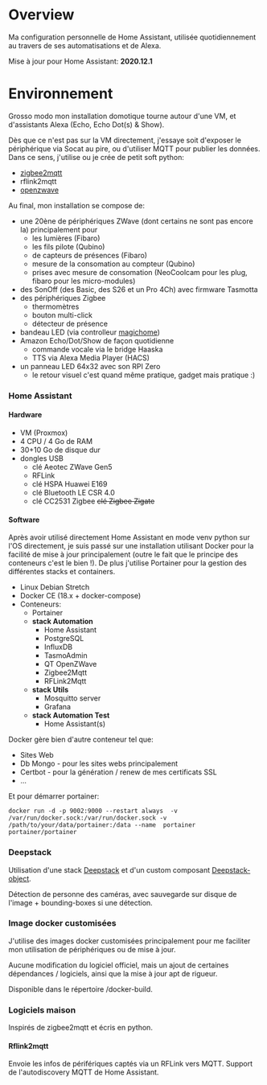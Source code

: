 
# Overview
Ma configuration personnelle de Home Assistant, utilisée quotidiennement au travers de ses automatisations et de Alexa.

Mise à jour pour Home Assistant: **2020.12.1**

# Environnement
Grosso modo mon installation domotique tourne autour d'une VM, et d'assistants Alexa (Echo, Echo Dot(s) & Show).

Dès que ce n'est pas sur la VM directement, j'essaye soit d'exposer le périphérique via Socat au pire, ou d'utiliser MQTT pour publier les données.\
Dans ce sens, j'utilise ou je crée de petit soft python:
- [zigbee2mqtt](https://www.zigbee2mqtt.io/)
- rflink2mqtt
- [openzwave](https://github.com/OpenZWave/qt-openzwave)

Au final, mon installation se compose de:
- une 20ène de périphériques ZWave (dont certains ne sont pas encore la) principalement pour
  * les lumières (Fibaro)
  * les fils pilote (Qubino)
  * de capteurs de présences (Fibaro)
  * mesure de la consomation au compteur (Qubino)
  * prises avec mesure de consomation (NeoCoolcam pour les plug, fibaro pour les micro-modules)
- des SonOff (des Basic, des S26 et un Pro 4Ch) avec firmware Tasmotta
- des périphériques Zigbee
  * thermomètres
  * bouton multi-click
  * détecteur de présence
- bandeau LED (via controlleur [magichome](https://www.aliexpress.com/item/32727054293.html))
- Amazon Echo/Dot/Show de façon quotidienne
  * commande vocale via le bridge Haaska
  * TTS via Alexa Media Player (HACS)
- un panneau LED 64x32 avec son RPI Zero
  * le retour visuel c'est quand même pratique, gadget mais pratique :)

### Home Assistant

#### Hardware
- VM (Proxmox) 
- 4 CPU / 4 Go de RAM
- 30+10 Go de disque dur
- dongles USB
  * clé Aeotec ZWave Gen5
  * RFLink
  * clé HSPA Huawei E169
  * clé Bluetooth LE CSR 4.0
  * clé CC2531 Zigbee ~~clé Zigbee Zigate~~

#### Software
Après avoir utilisé directement Home Assistant en mode venv python sur l'OS directement, je suis passé sur une installation utilisant Docker pour la facilité de mise à jour principalement (outre le fait que le principe des conteneurs c'est le bien !).
De plus j'utilise Portainer pour la gestion des différentes stacks et containers.

- Linux Debian Stretch
- Docker CE (18.x + docker-compose)
- Conteneurs:
  * Portainer
  * **stack Automation**
    * Home Assistant
    * PostgreSQL
    * InfluxDB
    * TasmoAdmin
    * QT OpenZWave
    * Zigbee2Mqtt
    * RFLink2Mqtt
  * **stack Utils**
    * Mosquitto server
    * Grafana
  * **stack Automation Test**
    * Home Assistant(s)

Docker gère bien d'autre conteneur tel que:
  * Sites Web
  * Db Mongo - pour les sites webs principalement
  * Certbot - pour la génération / renew de mes certificats SSL
  * ...

Et pour démarrer portainer:

    docker run -d -p 9002:9000 --restart always  -v /var/run/docker.sock:/var/run/docker.sock -v /path/to/your/data/portainer:/data --name  portainer portainer/portainer


### Deepstack
Utilisation d'une stack [Deepstack](https://python.deepstack.cc/) et d'un custom composant [Deepstack-object](https://github.com/ORevelat/HASS-Deepstack-object).

Détection de personne des caméras, avec sauvegarde sur disque de l'image + bounding-boxes si une détection.


### Image docker customisées
J'utilise des images docker customisées principalement pour me faciliter mon utilisation de périphériques ou de mise à jour.

Aucune modification du logiciel officiel, mais un ajout de certaines dépendances / logiciels, ainsi que la mise à jour apt de rigueur.

Disponible dans le répertoire /docker-build.

### Logiciels maison
Inspirés de zigbee2mqtt et écris en python.

#### Rflink2mqtt
Envoie les infos de périfériques captés via un RFLink vers MQTT. Support de l'autodiscovery MQTT de Home Assistant.
